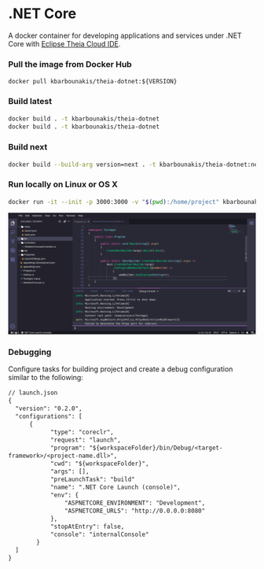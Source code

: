 # .NET Core

A docker container for developing applications and services under .NET Core with [Eclipse Theia Cloud IDE](https://github.com/eclipse-theia/theia).

### Pull the image from Docker Hub

```
docker pull kbarbounakis/theia-dotnet:${VERSION}
```

### Build latest

```bash
docker build . -t kbarbounakis/theia-dotnet
docker build . -t kbarbounakis/theia-dotnet
```

### Build next

```bash
docker build --build-arg version=next . -t kbarbounakis/theia-dotnet:next
```

### Run locally on Linux or OS X

```bash
docker run -it --init -p 3000:3000 -v "$(pwd):/home/project" kbarbounakis/theia-dotnet:latest
```
![./net-core-theia-ide-screenshot.png](./net-core-theia-ide-screenshot.png)


### Debugging

Configure tasks for building project and create a debug configuration similar to the following:

```
// launch.json
{
  "version": "0.2.0",
  "configurations": [
      {
            "type": "coreclr",
            "request": "launch",
            "program": "${workspaceFolder}/bin/Debug/<target-framework>/<project-name.dll>",
            "cwd": "${workspaceFolder}",
            "args": [],
            "preLaunchTask": "build"
            "name": ".NET Core Launch (console)",
            "env": {
                "ASPNETCORE_ENVIRONMENT": "Development",
                "ASPNETCORE_URLS": "http://0.0.0.0:8080"
            },
            "stopAtEntry": false,
            "console": "internalConsole"
        }
  ]
}
```
